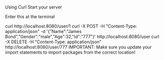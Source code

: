Using Curl
Start your server

Enter this at the terminal

curl http://localhost:8080/user/1
curl -X POST -H "Content-Type: application/json" -d '{"Name":"James Bond","Gender":"male","Age":32,"Id":"777"}' http://localhost:8080/user
curl -X DELETE -H "Content-Type: application/json" http://localhost:8080/user/777
IMPORTANT: Make sure you update your import statements to import packages from the correct location!

